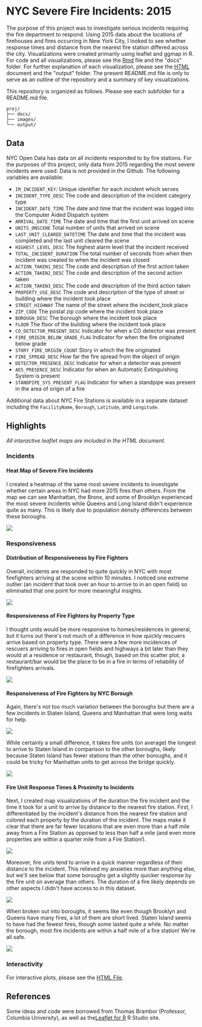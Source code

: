 # NYC Severe Fire Incidents: 2015
The purpose of this project was to investigate serious incidents requiring the fire department to respond. Using 2015 data about the locations of firehouses and fires occurring in New York City, I looked to see whether response times and distance from the nearest fire station differed across the city. Visualizations were created primarily using leaflet and ggmap in R. For code and all visualizations, please see the [Rmd](.hw2/docs/Beiers_NYCFires.Rmd) file and the "docs" folder. For further explanation of each visualization, please see the [HTML](.hw2/output/Beiers_NYCFires.html) document and the "output" folder. The present README.md file is only to serve as an outline of the repository and a summary of key visualizations.

This repository is organized as follows. Please see each subfolder for a README.md file.

```
proj/
├── docs/
├── images/
└── output/
```

## Data
NYC Open Data has data on all incidents responded to by fire stations. For the purposes of this project, only data from 2015 regarding the most severe incidents were used. Data is not provided in the Github. The following variables are available:

  - `IM_INCIDENT_KEY`:	Unique identifier for each incident which serves
  - `INCIDENT_TYPE_DESC`	The code and description of the incident category type
  - `INCIDENT_DATE_TIME`	The date and time that the incident was logged into the Computer Aided Dispatch system
  - `ARRIVAL_DATE_TIME`	The date and time that the first unit arrived on scene
  - `UNITS_ONSCENE`	Total number of units that arrived on scene
  - `LAST_UNIT_CLEARED_DATETIME`	The date and time that the incident was completed and the last unit cleared the scene
  - `HIGHEST_LEVEL_DESC`	The highest alarm level that the incident received
  - `TOTAL_INCIDENT_DURATION`	The total number of seconds from when then incident was created to when the incident was closed
  - `ACTION_TAKEN1_DESC`	The code and description of the first action taken
  - `ACTION_TAKEN2_DESC`	The code and description of the second action taken
  - `ACTION_TAKEN3_DESC`	The code and description of the third action taken
  - `PROPERTY_USE_DESC`	The code and description of the type of street or building where the incident took place
  - `STREET_HIGHWAY` The name of the street where the incident_took place
  - `ZIP_CODE`	The postal zip code where the incident took place
  - `BOROUGH_DESC`	The borough where the incident took place
  - `FLOOR`	The floor of the building where the incident took place
  - `CO_DETECTOR_PRESENT_DESC`	Indicator for when a CO detector was present
  - `FIRE_ORIGIN_BELOW_GRADE_FLAG`	Indicator for when the fire originated below grade
  - `STORY_FIRE_ORIGIN_COUNT`	Story in which the fire originated
  - `FIRE_SPREAD_DESC`	How far the fire spread from the object of origin
  - `DETECTOR_PRESENCE_DESC`	Indicator for when a  detector was present
  - `AES_PRESENCE_DESC`	Indicator for when an Automatic Extinguishing System is present
  - `STANDPIPE_SYS_PRESENT_FLAG`	Indicator for when a standpipe was present in the area of origin of a fire


Additional data about NYC Fire Stations is available in a separate dataset including the `FacilityName`, `Borough`, `Latitude`, and `Longitude`.

## Highlights

*All interactive leaflet maps are included in the HTML document.*
### Incidents
#### Heat Map of Severe Fire Incidents
I created a heatmap of the same most severe incidents to investigate whether certain areas in NYC had more 2015 fires than others. From the map we can see Manhattan, the Bronx, and some of Brooklyn experienced the most severe incidents while Queens and Long Island didn't experience quite as many. This is likely due to population density differences between these boroughs.

![](../hw2/images/unnamed-chunk-4-1.png)

### Responsiveness
#### Distribution of Responsiveness by Fire Fighters
Overall, incidents are responded to quite quickly in NYC with most firefighters arriving at the scene within 10 minutes. I noticed one extreme outlier (an incident that took over an hour to arrive to in an open field) so eliminated that one point for more meaningful insights.

![](../hw2/images/unnamed-chunk-9-1.png)

#### Responsiveness of Fire Fighters by Property Type
I thought units would be more responsive to homes/residences in general, but it turns out there's not much of a difference in how quickly rescuers arrive based on property type. There were a few more incidences of rescuers arriving to fires in open fields and highways a bit later than they would at a residence or restaurant, though, based on this scatter plot, a restaurant/bar would be the place to be in a fire in terms of reliability of firefighters arrivals.

![](../hw2/images/unnamed-chunk-10-1.png)

#### Responsiveness of Fire Fighters by NYC Borough
Again, there's not too much variation between the boroughs but there are a few incidents in Staten Island, Queens and Manhattan that were long waits for help.

![](../hw2/images/unnamed-chunk-11-1.png)

While certainly a small difference, it takes fire units (on average) the longest to arrive to Staten Island in comparison to the other boroughs, likely because Staten Island has fewer stations than the other boroughs, and it could be tricky for Manhattan units to get across the bridge quickly.

![](../hw2/images/unnamed-chunk-16-1.png)


#### Fire Unit Response Times & Proximity to Incidents
Next, I created map visualizations of the duration the fire incident and the time it took for a unit to arrive by distance to the nearest fire station. First, I differentiated by the incident's distance from the nearest fire station and colored each property by the duration of the incident. The maps make it clear that there are far fewer locations that are even more than a half mile away from a Fire Station as opposed to less than half a mile (and even more properties are within a quarter mile from a Fire Station!).

![](../hw2/images/unnamed-chunk-13-1.png)

Moreover, fire units tend to arrive in a quick manner regardless of their distance to the incident. This relieved my anxieties more than anything else, but we'll see below that some boroughs get a slightly quicker response by the fire unit on average than others. The duration of a fire likely depends on other aspects I didn't have access to in this dataset.

![](../hw2/images/unnamed-chunk-14-1.png)


When broken out into boroughs, it seems like even though Brooklyn and Queens have many fires, a lot of them are short lived. Staten Island seems to have had the fewest fires, though some lasted quite a while. No matter the borough, most fire incidents are within a half mile of a fire station! We're all safe.

![](../hw2/images/unnamed-chunk-15-1.png)



### Interactivity
For interactive plots, please see the [HTML File](.hw2/output/Beiers_NYCFires.html).


## References
Some ideas and code were borrowed from Thomas Brambor (Professor, Columbia University), as well as the[Leaflet for R](https://rstudio.github.io/leaflet/markers.html) R Studio site.
